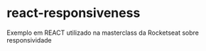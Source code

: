 # react-responsiveness
Exemplo em REACT utilizado na masterclass da Rocketseat sobre responsividade
